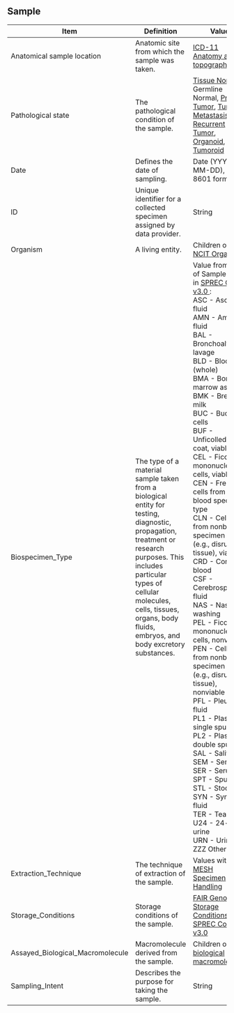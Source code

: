 ## Sample

<table>
    <thead>
        <tr>
            <th>Item</th>
            <th>Definition</th>
            <th>Value</th>
            <th>Cardinality</th>
        </tr>
    </thead>
    <tbody>
        <tr>
            <td>Anatomical sample location</td>
            <td>Anatomic site from which the sample was taken.</td>
            <td><a href="https://icd.who.int/browse/2024-01/mms/en#1154280071">ICD-11 Anatomy and topography</a></td>
            <td>1..1</td>
        </tr>
        <tr>
            <td>Pathological state</td>
            <td>The pathological condition of the sample.</td>
            <td><a href="https://ncithesaurus.nci.nih.gov/ncitbrowser/ConceptReport.jsp?dictionary=NCI_Thesaurus&ns=ncit&code=C162623">Tissue Normal</a>, Germline Normal, <a href="https://ncithesaurus.nci.nih.gov/ncitbrowser/ConceptReport.jsp?dictionary=NCI_Thesaurus&version=24.03d&ns=ncit&code=C8509">Primary Tumor</a>, <a href="https://ncithesaurus.nci.nih.gov/ncitbrowser/ConceptReport.jsp?dictionary=NCI_Thesaurus&version=24.03d&ns=ncit&code=C3261">Tumor Metastasis</a>, <a href="https://ncit.nci.nih.gov/ncitbrowser/ConceptReport.jsp?dictionary=NCI_Thesaurus&ns=ncit&code=C4798">Recurrent Tumor</a>, <a href="http://purl.obolibrary.org/obo/NCIT_C172259">Organoid</a>, <a href="https://w3id.org/fair-genomes/resource/FG_0000124">Tumoroid</a></td>
            <td>1..1</td>
        </tr>
        <tr>
            <td>Date</td>
            <td>Defines the date of sampling.</td>
            <td>Date (YYYY-MM-DD), ISO 8601 format</td>
            <td>0..1</td>
        </tr>
        <tr>
            <td>ID</td>
            <td>Unique identifier for a collected specimen assigned by data provider.</td>
            <td>String</td>
            <td>0..1</td>
        </tr>
        <tr>
            <td>Organism</td>
            <td>A living entity.</td>
            <td>Children of <a href="https://purl.bioontology.org/ontology/NCIT?conceptid=http%3A%2F%2Fncicb.nci.nih.gov%2Fxml%2Fowl%2FEVS%2FThesaurus.owl%23C14250">NCIT Organism</a></td>
            <td>1..1</td>
        </tr>
        <tr>
            <td>Biospecimen_Type</td>
            <td>The type of a material sample taken from a biological entity for testing, diagnostic, propagation, treatment or research purposes. This includes particular types of cellular molecules, cells, tissues, organs, body fluids, embryos, and body excretory substances.</td>
            <td>Value from type of Sample table in <a href="https://cdn.ymaws.com/www.isber.org/resource/resmgr/isber_2019/pdf/standard_preanalytical_code_.pdf">SPREC Codes v3.0 </a>:
            <br>ASC - Ascites fluid
            <br> AMN - Amniotic fluid
            <br> BAL - Bronchoalveolar lavage
            <br> BLD - Blood (whole)
            <br> BMA - Bone marrow aspirate
            <br> BMK - Breast milk
            <br> BUC - Buccal cells
            <br> BUF - Unficolled buffy coat, viable
            <br> CEL - Ficoll mononuclear cells, viable
            <br> CEN - Fresh cells from non blood specimen type
            <br> CLN - Cells from nonblood specimen type (e.g., disrupted tissue), viable
            <br> CRD - Cord blood
            <br> CSF - Cerebrospinal fluid
            <br> NAS - Nasal washing
            <br> PEL - Ficoll mononuclear cells, nonviable
            <br> PEN - Cells from nonblood specimen type (e.g., disrupted tissue), nonviable
            <br> PFL - Pleural fluid
            <br> PL1 - Plasma, single spun
            <br> PL2 - Plasma, double spun
            <br> SAL - Saliva
            <br> SEM - Semen
            <br> SER - Serum
            <br> SPT - Sputum
            <br> STL - Stool
            <br> SYN - Synovial fluid
            <br> TER - Tears
            <br> U24 - 24-h urine
            <br> URN - Urine
            <br> ZZZ Other </td>
            <td>1..1</td>
        </tr>
        <tr>
            <td>Extraction_Technique</td>
            <td>The technique of extraction of the sample.</td>
            <td>Values within <a href="https://bioportal.bioontology.org/ontologies/MESH/?p=classes&conceptid=http%3A%2F%2Fpurl.bioontology.org%2Fontology%2FMESH%2FD013048">MESH Specimen Handling</a></td>
            <td>0..1</td>
        </tr>
        <tr>
            <td>Storage_Conditions</td>
            <td>Storage conditions of the sample.</td>
            <td><a href="https://github.com/fairgenomes/fairgenomes-semantic-model/blob/main/lookups/StorageConditions.txt"> FAIR Genomes Storage Conditions</a> or <a href="https://cdn.ymaws.com/www.isber.org/resource/resmgr/isber_2019/pdf/standard_preanalytical_code_.pdf"> SPREC Codes v3.0</a></td>
            <td>0..n</td>
        </tr>
        <tr>
            <td>Assayed_Biological_Macromolecule</td>
            <td>Macromolecule derived from the sample.</td>
            <td>Children of <a href="https://www.ebi.ac.uk/ols4/ontologies/efo/classes?short_form=EFO_0004446">EFO biological macromolecule</a></td>
            <td>0..1</td>
        </tr>
        <tr>
            <td>Sampling_Intent</td>
            <td>Describes the purpose for taking the sample.</td>
            <td>String</td>
            <td>0..n</td>
        </tr>
    </tbody>
</table>